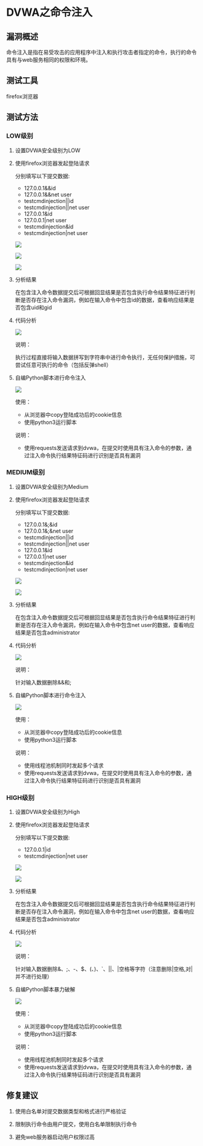 # DVWA之命令注入 #

## 漏洞概述 ##

命令注入是指在易受攻击的应用程序中注入和执行攻击者指定的命令，执行的命令具有与web服务相同的权限和环境。

## 测试工具 ##

firefox浏览器

## 测试方法 ##

### LOW级别 ###

1. 设置DVWA安全级别为LOW

2. 使用firefox浏览器发起登陆请求

    分别填写以下提交数据:

    + 127.0.0.1&&id
    + 127.0.0.1&&net user
    + testcmdinjection||id
    + testcmdinjection||net user
    + 127.0.0.1&id
    + 127.0.0.1|net user
    + testcmdinjection&id
    + testcmdinjection|net user

    ![](media/03.01.png)

    ![](media/03.02.png)

    ![](media/03.03.png)

3. 分析结果

    在包含注入命令数据提交后可根据回显结果是否包含执行命令结果特征进行判断是否存在注入命令漏洞，例如在输入命令中包含id的数据，查看响应结果是否包含uid和gid

4. 代码分析

    ![](media/03.04.png)

    说明：

    执行过程直接将输入数据拼写到字符串中进行命令执行，无任何保护措施，可尝试任意可执行的命令（包括反弹shell）

5. 自编Python脚本进行命令注入

    ![](media/03.05.png)

    使用：

    + 从浏览器中copy登陆成功后的cookie信息
    + 使用python3运行脚本

    说明：

    + 使用requests发送请求到dvwa，在提交时使用具有注入命令的参数，通过注入命令执行结果特征码进行识别是否具有漏洞

### MEDIUM级别 ###

1. 设置DVWA安全级别为Medium

2. 使用firefox浏览器发起登陆请求

    分别填写以下提交数据:

    + 127.0.0.1&;&id
    + 127.0.0.1&;&net user
    + testcmdinjection||id
    + testcmdinjection||net user
    + 127.0.0.1&id
    + 127.0.0.1|net user
    + testcmdinjection&id
    + testcmdinjection|net user

    ![](media/03.06.png)

    ![](media/03.07.png)

3. 分析结果

    在包含注入命令数据提交后可根据回显结果是否包含执行命令结果特征进行判断是否存在注入命令漏洞，例如在输入命令中包含net user的数据，查看响应结果是否包含administrator

4. 代码分析

    ![](media/03.08.png)

    说明：

    针对输入数据删除&&和;

5. 自编Python脚本进行命令注入

    ![](media/03.09.png)

    使用：

    + 从浏览器中copy登陆成功后的cookie信息
    + 使用python3运行脚本

    说明：

    + 使用线程池机制同时发起多个请求
    + 使用requests发送请求到dvwa，在提交时使用具有注入命令的参数，通过注入命令执行结果特征码进行识别是否具有漏洞

### HIGH级别 ###

1. 设置DVWA安全级别为High

2. 使用firefox浏览器发起登陆请求

    分别填写以下提交数据:

    + 127.0.0.1|id
    + testcmdinjection|net user

    ![](media/03.10.png)

    ![](media/03.11.png)

3. 分析结果

    在包含注入命令数据提交后可根据回显结果是否包含执行命令结果特征进行判断是否存在注入命令漏洞，例如在输入命令中包含net user的数据，查看响应结果是否包含administrator

4. 代码分析

    ![](media/03.12.png)

    说明：

    针对输入数据删除&、;、-、$、(、)、\`、||、|空格等字符（注意删除|空格,对|并不进行处理）

5.  自编Python脚本暴力破解

    ![](media/03.13.png)

    使用：

    + 从浏览器中copy登陆成功后的cookie信息
    + 使用python3运行脚本

    说明：

    + 使用线程池机制同时发起多个请求
    + 使用requests发送请求到dvwa，在提交时使用具有注入命令的参数，通过注入命令执行结果特征码进行识别是否具有漏洞

## 修复建议 ##

1. 使用白名单对提交数据类型和格式进行严格验证

2. 限制执行命令由用户提交，使用白名单限制执行命令

3. 避免web服务器启动用户权限过高
